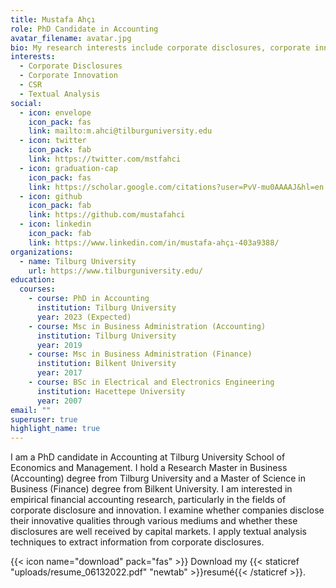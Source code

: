 ```yaml
---
title: Mustafa Ahçı
role: PhD Candidate in Accounting
avatar_filename: avatar.jpg
bio: My research interests include corporate disclosures, corporate innovation.
interests:
  - Corporate Disclosures
  - Corporate Innovation
  - CSR
  - Textual Analysis
social:
  - icon: envelope
    icon_pack: fas
    link: mailto:m.ahci@tilburguniversity.edu
  - icon: twitter
    icon_pack: fab
    link: https://twitter.com/mstfahci
  - icon: graduation-cap
    icon_pack: fas
    link: https://scholar.google.com/citations?user=PvV-mu0AAAAJ&hl=en
  - icon: github
    icon_pack: fab
    link: https://github.com/mustafahci
  - icon: linkedin
    icon_pack: fab
    link: https://www.linkedin.com/in/mustafa-ahçı-403a9388/
organizations:
  - name: Tilburg University
    url: https://www.tilburguniversity.edu/
education:
  courses:
    - course: PhD in Accounting
      institution: Tilburg University
      year: 2023 (Expected)
    - course: Msc in Business Administration (Accounting)
      institution: Tilburg University
      year: 2019
    - course: Msc in Business Administration (Finance)
      institution: Bilkent University
      year: 2017
    - course: BSc in Electrical and Electronics Engineering
      institution: Hacettepe University
      year: 2007
email: ""
superuser: true
highlight_name: true
---
```


I am a PhD candidate in Accounting at Tilburg University School of Economics and Management.  I hold a Research Master in Business (Accounting) degree from Tilburg University and a Master of Science in Business (Finance) degree from Bilkent University. I am interested in empirical financial accounting research, particularly in the fields of corporate disclosure and innovation. I examine whether companies disclose their innovative qualities through various mediums and whether these disclosures are well received by capital markets. I apply textual analysis techniques to extract information from corporate disclosures.  


{{< icon name="download" pack="fas" >}} Download my {{< staticref "uploads/resume_06132022.pdf" "newtab" >}}resumé{{< /staticref >}}.
